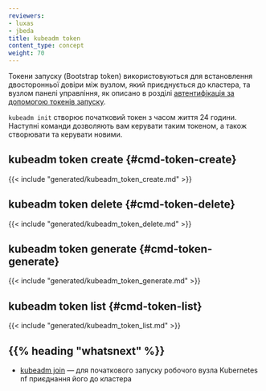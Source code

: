 ```yaml
---
reviewers:
- luxas
- jbeda
title: kubeadm token
content_type: concept
weight: 70
---
```


<!-- overview -->

Токени запуску (Bootstrap token) використовуються для встановлення двосторонньої довіри між вузлом, який приєднується до кластера, та вузлом панелі управління, як описано в розділі [автентифікація за допомогою токенів запуску](/uk/docs/reference/access-authn-authz/bootstrap-tokens/).

`kubeadm init` створює початковий токен з часом життя 24 години. Наступні команди дозволяють вам керувати таким токеном, а також створювати та керувати новими.

<!-- body -->

## kubeadm token create {#cmd-token-create}

{{< include "generated/kubeadm_token_create.md" >}}

## kubeadm token delete {#cmd-token-delete}

{{< include "generated/kubeadm_token_delete.md" >}}

## kubeadm token generate {#cmd-token-generate}

{{< include "generated/kubeadm_token_generate.md" >}}

## kubeadm token list {#cmd-token-list}

{{< include "generated/kubeadm_token_list.md" >}}

## {{% heading "whatsnext" %}}

* [kubeadm join](/uk/docs/reference/setup-tools/kubeadm/kubeadm-join/) — для початкового запуску робочого вузла Kubernetes nf приєднання його до кластера
